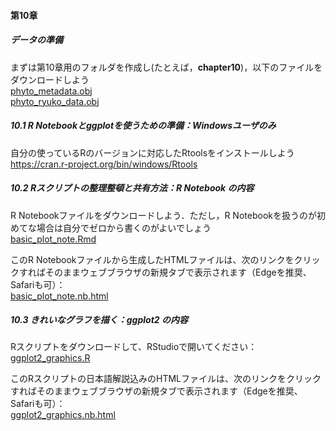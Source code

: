 #### 第10章

##### <b>データの準備</b>
まずは第10章用のフォルダを作成し(たとえば，<b>chapter10</b>)，以下のファイルをダウンロードしよう<br>
[phyto_metadata.obj](../Robj/phyto_metadata.obj)<br>
[phyto_ryuko_data.obj](../Robj/phyto_ryuko_data.obj)<br>

##### <b>10.1 R Notebookとggplotを使うための準備：Windowsユーザのみ</b>
自分の使っているRのバージョンに対応したRtoolsをインストールしよう<br>
<a href="https://cran.r-project.org/bin/windows/Rtools" target="_blank" rel="noopener noreferrer">https://cran.r-project.org/bin/windows/Rtools</a><br>

##### <b>10.2 Rスクリプトの整理整頓と共有方法：R Notebook の内容</b>

R Notebookファイルをダウンロードしよう．ただし，R Notebookを扱うのが初めてな場合は自分でゼロから書くのがよいでしょう<br>
[basic_plot_note.Rmd](./basic_plot_note.Rmd)<br>

このR Notebookファイルから生成したHTMLファイルは、次のリンクをクリックすればそのままウェブブラウザの新規タブで表示されます（Edgeを推奨、Safariも可）：<br>
<a href="./basic_plot_note.nb.html" target="_blank" rel="noopener noreferrer">basic_plot_note.nb.html</a><br>

##### <b>10.3 きれいなグラフを描く：ggplot2 の内容</b>
Rスクリプトをダウンロードして、RStudioで開いてください：<br>
[ggplot2_graphics.R](./ggplot2_graphics.R)<br>

このRスクリプトの日本語解説込みのHTMLファイルは、次のリンクをクリックすればそのままウェブブラウザの新規タブで表示されます（Edgeを推奨、Safariも可）：<br>
<a href="./ggplot2_graphics.nb.html" target="_blank" rel="noopener noreferrer">ggplot2_graphics.nb.html</a><br>

